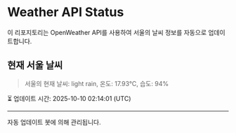 
# Weather API Status

이 리포지토리는 OpenWeather API를 사용하여 서울의 날씨 정보를 자동으로 업데이트합니다.

## 현재 서울 날씨
> 서울의 현재 날씨: light rain, 온도: 17.93°C, 습도: 94%

⏳ 업데이트 시간: 2025-10-10 02:14:01 (UTC)

---
자동 업데이트 봇에 의해 관리됩니다.

